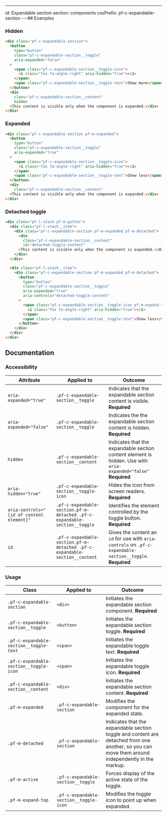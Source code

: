 ---
id: Expandable section
section: components
cssPrefix: pf-c-expandable-section
---## Examples

### Hidden

```html
<div class="pf-c-expandable-section">
  <button
    type="button"
    class="pf-c-expandable-section__toggle"
    aria-expanded="false"
  >
    <span class="pf-c-expandable-section__toggle-icon">
      <i class="fas fa-angle-right" aria-hidden="true"></i>
    </span>
    <span class="pf-c-expandable-section__toggle-text">Show more</span>
  </button>
  <div
    class="pf-c-expandable-section__content"
    hidden
  >This content is visible only when the component is expanded.</div>
</div>

```

### Expanded

```html
<div class="pf-c-expandable-section pf-m-expanded">
  <button
    type="button"
    class="pf-c-expandable-section__toggle"
    aria-expanded="true"
  >
    <span class="pf-c-expandable-section__toggle-icon">
      <i class="fas fa-angle-right" aria-hidden="true"></i>
    </span>
    <span class="pf-c-expandable-section__toggle-text">Show less</span>
  </button>
  <div
    class="pf-c-expandable-section__content"
  >This content is visible only when the component is expanded.</div>
</div>

```

### Detached toggle

```html
<div class="pf-l-stack pf-m-gutter">
  <div class="pf-l-stack__item">
    <div class="pf-c-expandable-section pf-m-expanded pf-m-detached">
      <div
        class="pf-c-expandable-section__content"
        id="detached-toggle-content"
      >This content is visible only when the component is expanded.</div>
    </div>
  </div>

  <div class="pf-l-stack__item">
    <div class="pf-c-expandable-section pf-m-expanded pf-m-detached">
      <button
        type="button"
        class="pf-c-expandable-section__toggle"
        aria-expanded="true"
        aria-controls="detached-toggle-content"
      >
        <span class="pf-c-expandable-section__toggle-icon pf-m-expand-top">
          <i class="fas fa-angle-right" aria-hidden="true"></i>
        </span>
        <span class="pf-c-expandable-section__toggle-text">Show less</span>
      </button>
    </div>
  </div>
</div>

```

## Documentation

### Accessibility

| Attribute                                 | Applied to                                                                 | Outcome                                                                                                        |
| ----------------------------------------- | -------------------------------------------------------------------------- | -------------------------------------------------------------------------------------------------------------- |
| `aria-expanded="true"`                    | `.pf-c-expandable-section__toggle`                                         | Indicates that the expandable section content is visible. **Required**                                         |
| `aria-expanded="false"`                   | `.pf-c-expandable-section__toggle`                                         | Indicates the the expandable section content is hidden. **Required**                                           |
| `hidden`                                  | `.pf-c-expandable-section__content`                                        | Indicates that the expandable section content element is hidden. Use with `aria-expanded="false"` **Required** |
| `aria-hidden="true"`                      | `.pf-c-expandable-section__toggle-icon`                                    | Hides the icon from screen readers. **Required**                                                               |
| `aria-controls="[id of content element]"` | `.pf-c-expandable-section.pf-m-detached .pf-c-expandable-section__toggle`  | Identifies the element controlled by the toggle button. **Required**                                           |
| `id`                                      | `.pf-c-expandable-section.pf-m-detached .pf-c-expandable-section__content` | Gives the content an `id` for use with `aria-controls` on `.pf-c-expandable-section__toggle`. **Required**     |

### Usage

| Class                                   | Applied to                              | Outcome                                                                                                                                          |
| --------------------------------------- | --------------------------------------- | ------------------------------------------------------------------------------------------------------------------------------------------------ |
| `.pf-c-expandable-section`              | `<div>`                                 | Initiates the expandable section component. **Required**                                                                                         |
| `.pf-c-expandable-section__toggle`      | `<button>`                              | Initiates the expandable section toggle. **Required**                                                                                            |
| `.pf-c-expandable-section__toggle-text` | `<span>`                                | Initiates the expandable toggle text. **Required**                                                                                               |
| `.pf-c-expandable-section__toggle-icon` | `<span>`                                | Initiates the expandable toggle icon. **Required**                                                                                               |
| `.pf-c-expandable-section__content`     | `<div>`                                 | Initiates the expandable section content. **Required**                                                                                           |
| `.pf-m-expanded`                        | `.pf-c-expandable-section`              | Modifies the component for the expanded state.                                                                                                   |
| `.pf-m-detached`                        | `.pf-c-expandable-section`              | Indicates that the expandable section toggle and content are detached from one another, so you can move them around independently in the markup. |
| `.pf-m-active`                          | `.pf-c-expandable-section__toggle`      | Forces display of the active state of the toggle.                                                                                                |
| `.pf-m-expand-top`                      | `.pf-c-expandable-section__toggle-icon` | Modifies the toggle icon to point up when expanded.                                                                                              |
